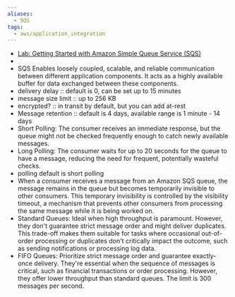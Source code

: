 ```yaml
---
aliases:
  - SQS
tags:
  - aws/application_integration
---
```

* [Lab: Getting Started with Amazon Simple Queue Service (SQS)](https://www.educative.io/cloudlabs/getting-started-with-amazon-simple-queue-service-sqs)
* 
* SQS Enables loosely coupled, scalable, and reliable communication between different application components. It acts as a highly available buffer for data exchanged between these components.
* delivery delay :: default is 0, can be set up to 15 minutes
* message size limit :: up to 256 KB
* encrypted? :: in transit by default, but you can add at-rest
* Message retention :: default is 4 days, available range is 1 minute - 14 days
* Short Polling: The consumer receives an immediate response, but the queue might not be checked frequently enough to catch newly available messages.
* Long Polling: The consumer waits for up to 20 seconds for the queue to have a message, reducing the need for frequent, potentially wasteful checks.
* polling default is short polling
* When a consumer receives a message from an Amazon SQS queue, the message remains in the queue but becomes temporarily invisible to other consumers. This temporary invisibility is controlled by the visibility timeout, a mechanism that prevents other consumers from processing the same message while it is being worked on.
* Standard Queues: Ideal when high throughput is paramount. However, they don't guarantee strict message order and might deliver duplicates. This trade-off makes them suitable for tasks where occasional out-of-order processing or duplicates don't critically impact the outcome, such as sending notifications or processing log data.
* FIFO Queues: Prioritize strict message order and guarantee exactly-once delivery. They're essential when the sequence of messages is critical, such as financial transactions or order processing. However, they offer lower throughput than standard queues. The limit is 300 messages per second. 